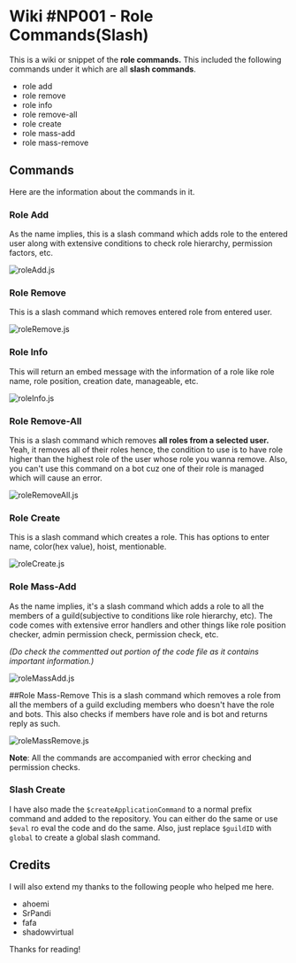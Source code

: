 # Wiki #NP001 - Role Commands(Slash)

This is a wiki or snippet of the **role commands.** This included the following commands under it which are all **slash commands**.
- role add
- role remove
- role info
- role remove-all
- role create
- role mass-add
- role mass-remove

## Commands
Here are the information about the commands in it.

### Role Add
As the name implies, this is a slash command which adds role to the entered user along with extensive conditions to check role hierarchy, permission factors, etc.

![roleAdd.js](https://cdn.discordapp.com/attachments/1149961478372347985/1149964754278957116/Screenshot_20230909_123819_Discord.jpg)

### Role Remove
This is a slash command which removes entered role from entered user.

![roleRemove.js](https://cdn.discordapp.com/attachments/1149961478372347985/1149964767738466304/Screenshot_20230909_123832_Discord.jpg)

### Role Info
This will return an embed message with the information of a role like role name, role position, creation date, manageable, etc.

![roleInfo.js](https://cdn.discordapp.com/attachments/1149961478372347985/1149961523784077362/Screenshot_20230909_122607_Discord.jpg)

### Role Remove-All
This is a slash command which removes **all roles from a selected user.** Yeah, it removes all of their roles hence, the condition to use is to have role higher than the highest role of the user whose role you wanna remove. Also, you can't use this command on a bot cuz one of their role is managed which will cause an error.

![roleRemoveAll.js](https://cdn.discordapp.com/attachments/1149961478372347985/1149964783781691452/Screenshot_20230909_123902_Discord.jpg)

### Role Create
This is a slash command which creates a role. This has options to enter name, color(hex value), hoist, mentionable. 

![roleCreate.js](https://cdn.discordapp.com/attachments/1149961478372347985/1150605772141633566/Screenshot_20230911_070620_Discord.jpg)

### Role Mass-Add
As the name implies, it's a slash command which adds a role to all the members of a guild(subjective to conditions like role hierarchy, etc). The code comes with extensive error handlers and other things like role position checker, admin permission check, permission check, etc.

_(Do check the commentted out portion of the code file as it contains important information.)_

![roleMassAdd.js](https://cdn.discordapp.com/attachments/1149961478372347985/1153328507494080593/Screenshot_20230918_192529_Discord.jpg)

##Role Mass-Remove
This is a slash command which removes a role from all the members of a guild excluding members who doesn't have the role and bots. This also checks if members have role and is bot and returns reply as such.

![roleMassRemove.js](https://cdn.discordapp.com/attachments/1149961478372347985/1157493137397264404/Screenshot_20230930_071414_Discord.jpg)


**Note**: All the commands are accompanied with error checking and permission checks.

### Slash Create
I have also made the `$createApplicationCommand` to a normal prefix command and added to the repository. You can either do the same or use `$eval` ro eval the code and do the same. Also, just replace `$guildID` with `global` to create a global slash command.

## Credits 
I will also extend my thanks to the following people who helped me here.
- ahoemi
- SrPandi
- fafa
- shadowvirtual

Thanks for reading!